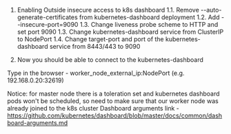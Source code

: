 1. Enabling Outside insecure access to k8s dashboard
1.1. Remove --auto-generate-certificates from kubernetes-dashboard deployment
1.2. Add --insecure-port=9090
1.3. Change liveness probe scheme to HTTP and set port 9090
1.3. Change kubernetes-dashboard service from ClusterIP to NodePort
1.4. Change target-port and port of the kubernetes-dashboard service from 8443/443 to 9090

2. Now you should be able to connect to the kubernetes-dashboard

Type in the browser - worker_node_external_ip:NodePort (e.g. 192.168.0.20:32619)

Notice: for master node there is a toleration set and kubernetes dashboard pods won't be scheduled, so need to make sure that our worker node was already joined to the k8s cluster
Dashboard arguments link - https://github.com/kubernetes/dashboard/blob/master/docs/common/dashboard-arguments.md